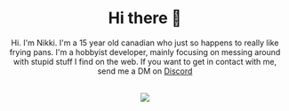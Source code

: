 <div align="center">
  <h1>Hi there 👋</h1>
  Hi. I'm Nikki. I'm a 15 year old canadian who just so happens to really like frying pans. I'm a hobbyist developer, mainly focusing on messing around with stupid stuff I find on the web. If you want to get in contact with me, send me a DM on <a href="https://discord.com/users/838063348217937992">Discord</a><br><br>

  
  <img src="https://github-readme-stats.vercel.app/api?username=ow0cast&show_icons=true&theme=transparent"><br>
</div>
